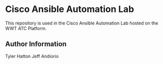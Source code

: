 # Cisco Ansible Automation Lab
This repository is used in the Cisco Ansible Automation Lab hosted on the WWT ATC Platform.

## Author Information
Tyler Hatton
Jeff Andiorio